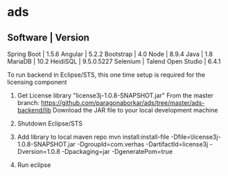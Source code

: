 # ads

Software | Version 
---------------------
Spring Boot         | 1.5.6 
Angular             | 5.2.2 
Bootstrap           | 4.0
Node                | 8.9.4 
Java                | 1.8 
MariaDB             | 10.2 
HeidiSQL            | 9.5.0.5227 
Selenium            | 
Talend Open Studio  | 6.4.1

 



To run backend in Eclipse/STS, this one time setup is required for the licensing component

1. Get License library "license3j-1.0.8-SNAPSHOT.jar"
From the master branch:
https://github.com/paragonaborkar/ads/tree/master/ads-backend/lib 
Download the JAR file to your local development machine

2. Shutdown Eclipse/STS

3. Add library to local maven repo
mvn install:install-file -Dfile=<your jar location>\license3j-1.0.8-SNAPSHOT.jar -DgroupId=com.verhas -DartifactId=license3j  -Dversion=1.0.8 -Dpackaging=jar -DgeneratePom=true
  
4. Run eclipse
  
